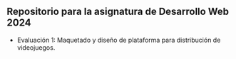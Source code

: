 ## Repositorio para la asignatura de Desarrollo Web 2024

 - Evaluación 1: Maquetado y diseño de plataforma para distribución de videojuegos.
